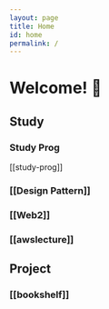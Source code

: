 ```yaml
---
layout: page
title: Home
id: home
permalink: /
---
```

# Welcome! 🌱

## Study
### Study Prog

[[study-prog]]


### [[Design Pattern]]

### [[Web2]]
### [[awslecture]]

## Project

### [[bookshelf]]
